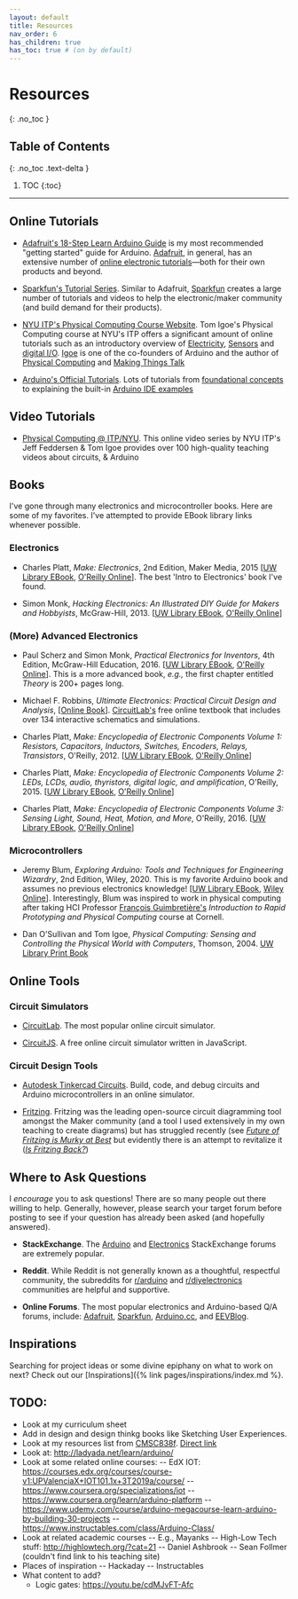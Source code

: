 ```yaml
---
layout: default
title: Resources
nav_order: 6
has_children: true
has_toc: true # (on by default)
---
```

# Resources
{: .no_toc }

## Table of Contents
{: .no_toc .text-delta }

1. TOC
{:toc}
---

## Online Tutorials

- [Adafruit's 18-Step Learn Arduino Guide](https://learn.adafruit.com/series/learn-arduino) is my most recommended "getting started" guide for Arduino. [Adafruit](https://www.adafruit.com), in general, has an extensive number of [online electronic tutorials](https://learn.adafruit.com/)—both for their own products and beyond.

<!-- The old version of the Adafruit Arduino tutorial is by Lady Ada herself: https://learn.adafruit.com/ladyadas-learn-arduino-lesson-number-0 -->

- [Sparkfun's Tutorial Series](https://learn.sparkfun.com/tutorials). Similar to Adafruit, [Sparkfun](https://www.sparkfun.com/) creates a large number of tutorials and videos to help the electronic/maker community (and build demand for their products).

- [NYU ITP's Physical Computing Course Website](https://itp.nyu.edu/physcomp/). Tom Igoe's Physical Computing course at NYU's ITP offers a significant amount of online tutorials such as an introductory overview of [Electricity](https://itp.nyu.edu/physcomp/lessons/electronics/electricity-the-basics/), [Sensors](https://itp.nyu.edu/physcomp/lessons/sensors-the-basics/) and [digital I/O](https://itp.nyu.edu/physcomp/lessons/microcontrollers/digital-input-output/). [Igoe](https://tigoe.com/) is one of the co-founders of Arduino and the author of [Physical Computing](https://www.amazon.com/Physical-Computing-Sensing-Controlling-Computers/dp/159200346X) and [Making Things Talk](http://shop.oreilly.com/product/9780596510510.do)

- [Arduino's Official Tutorials](https://www.arduino.cc/en/Tutorial/HomePage). Lots of tutorials from [foundational concepts](https://www.arduino.cc/en/Tutorial/Foundations) to explaining the built-in [Arduino IDE examples](https://www.arduino.cc/en/Tutorial/BuiltInExamples)

## Video Tutorials

- [Physical Computing @ ITP/NYU](https://vimeo.com/channels/pcomp). This online video series by NYU ITP's Jeff Feddersen & Tom Igoe provides over 100 high-quality teaching videos about circuits, & Arduino

## Books

I've gone through many electronics and microcontroller books. Here are some of my favorites. I've attempted to provide EBook library links whenever possible.

### Electronics

- Charles Platt, *Make: Electronics*, 2nd Edition, Maker Media, 2015 [[UW Library EBook](https://alliance-primo.hosted.exlibrisgroup.com/permalink/f/kjtuig/CP71290798850001451), [O'Reilly Online](https://learning.oreilly.com/library/view/make-electronics-2nd/9781680450255/)]. The best 'Intro to Electronics' book I've found.

- Simon Monk, *Hacking Electronics: An Illustrated DIY Guide for Makers and Hobbyists*, McGraw-Hill, 2013. [[UW Library EBook](https://alliance-primo.hosted.exlibrisgroup.com/permalink/f/kjtuig/CP71297764200001451), [O'Reilly Online](https://learning.oreilly.com/library/view/hacking-electronics-an/9780071802369/)]

### (More) Advanced Electronics

- Paul Scherz and Simon Monk, *Practical Electronics for Inventors*, 4th Edition, McGraw-Hill Education, 2016. [[UW Library EBook](https://alliance-primo.hosted.exlibrisgroup.com/permalink/f/kjtuig/CP71291894620001451), [O'Reilly Online](https://learning.oreilly.com/library/view/practical-electronics-for/9781259587559)]. This is a more advanced book, *e.g.,* the first chapter entitled *Theory* is 200+ pages long.
  
- Michael F. Robbins, *Ultimate Electronics: Practical Circuit Design and Analysis*, [[Online Book](https://ultimateelectronicsbook.com/)]. [CircuitLab's](https://www.circuitlab.com/) free online textbook that includes over 134 interactive schematics and simulations.

- Charles Platt, *Make: Encyclopedia of Electronic Components Volume 1: Resistors, Capacitors, Inductors, Switches, Encoders, Relays, Transistors*, O'Reilly, 2012. [[UW Library EBook](https://alliance-primo.hosted.exlibrisgroup.com/permalink/f/kjtuig/CP71290698970001451), [O'Reilly Online](https://learning.oreilly.com/library/view/encyclopedia-of-electronic/9781449333881/)]

- Charles Platt, *Make: Encyclopedia of Electronic Components Volume 2: LEDs, LCDs, audio, thyristors, digital logic, and amplification*, O'Reilly, 2015. [[UW Library EBook](https://alliance-primo.hosted.exlibrisgroup.com/permalink/f/kjtuig/CP71290765560001451), [O'Reilly Online](https://learning.oreilly.com/library/view/encyclopedia-of-electronic/9781449334178/)]

- Charles Platt, *Make: Encyclopedia of Electronic Components Volume 3: Sensing Light, Sound, Heat, Motion, and More*, O'Reilly, 2016. [[UW Library EBook](https://alliance-primo.hosted.exlibrisgroup.com/permalink/f/kjtuig/CP71290815340001451), [O'Reilly Online](https://learning.oreilly.com/library/view/encyclopedia-of-electronic/9781449334307)]

### Microcontrollers

- Jeremy Blum, *Exploring Arduino: Tools and Techniques for Engineering Wizardry*, 2nd Edition, Wiley, 2020. This is my favorite Arduino book and assumes no previous electronics knowledge! [[UW Library EBook](https://alliance-primo.hosted.exlibrisgroup.com/permalink/f/kjtuig/CP51311244450001451), [Wiley Online](https://onlinelibrary-wiley-com.offcampus.lib.washington.edu/doi/book/10.1002/9781119405320)]. Interestingly, Blum was inspired to work in physical computing after taking HCI Professor [François Guimbretière's](https://www.cs.cornell.edu/~francois/) *Introduction to Rapid Prototyping and Physical Computing* course at Cornell.

- Dan O'Sullivan and Tom Igoe, *Physical Computing: Sensing and Controlling the Physical World with Computers*, Thomson, 2004. [UW Library Print Book](https://alliance-primo.hosted.exlibrisgroup.com/permalink/f/kjtuig/CP71142983320001451)

## Online Tools

### Circuit Simulators

- [CircuitLab](https://www.circuitlab.com/). The most popular online circuit simulator.

- [CircuitJS](https://www.falstad.com/circuit/circuitjs.html). A free online circuit simulator written in JavaScript.

### Circuit Design Tools

- [Autodesk Tinkercad Circuits](https://www.tinkercad.com/circuits). Build, code, and debug circuits and Arduino microcontrollers in an online simulator.

- [Fritzing](https://fritzing.org/). Fritzing was the leading open-source circuit diagramming tool amongst the Maker community (and a tool I used extensively in my own teaching to create diagrams) but has struggled recently (see [*Future of Fritzing is Murky at Best*](https://hackaday.com/2019/02/14/the-future-of-fritzing-is-murky-at-best/) but evidently there is an attempt to revitalize it ([*Is Fritzing Back?*](https://hackaday.com/2019/04/30/fritzing-is-back-and-this-time-its-written-in-javascript/))

## Where to Ask Questions

I *encourage* you to ask questions! There are so many people out there willing to help. Generally, however, please search your target forum before posting to see if your question has already been asked (and hopefully answered).

- **StackExchange**. The [Arduino](https://arduino.stackexchange.com/) and [Electronics](https://electronics.stackexchange.com/) StackExchange forums are extremely popular. 

- **Reddit**. While Reddit is not generally known as a thoughtful, respectful community, the subreddits for [r/arduino](https://www.reddit.com/r/arduino/) and [r/diyelectronics](https://www.reddit.com/r/diyelectronics/) communities are helpful and supportive.

- **Online Forums**. The most popular electronics and Arduino-based Q/A forums, include: [Adafruit](https://forums.adafruit.com/viewforum.php?f=37&sid=39a6c8dce50981dcc363bdd5b0a77b23), [Sparkfun](https://forum.sparkfun.com/index.php), [Arduino.cc](https://forum.arduino.cc/), and [EEVBlog](https://www.eevblog.com/forum/).

## Inspirations

Searching for project ideas or some divine epiphany on what to work on next? Check out our [Inspirations]({% link pages/inspirations/index.md %}.

## TODO:

- Look at my curriculum sheet
- Add in design and design thinkg books like Sketching User Experiences.
- Look at my resources list from [CMSC838f](https://web.archive.org/web/20170605201324/http:/cmsc838f-s15.wikispaces.com/). [Direct link](https://web.archive.org/web/20150709105051/http://cmsc838f-s15.wikispaces.com/Resources)
- Look at: http://ladyada.net/learn/arduino/
- Look at some related online courses:
-- EdX IOT: https://courses.edx.org/courses/course-v1:UPValenciaX+IOT101.1x+3T2019a/course/
-- https://www.coursera.org/specializations/iot
-- https://www.coursera.org/learn/arduino-platform
-- https://www.udemy.com/course/arduino-megacourse-learn-arduino-by-building-30-projects
-- https://www.instructables.com/class/Arduino-Class/
- Look at related academic courses
-- E.g., Mayanks
-- High-Low Tech stuff: http://highlowtech.org/?cat=21
-- Daniel Ashbrook
-- Sean Follmer (couldn't find link to his teaching site)
- Places of inspiration
-- Hackaday
-- Instructables
- What content to add?
  - Logic gates: https://youtu.be/cdMJvFT-Afc

<!--  https://www.exploringarduino.com/resources/ -->